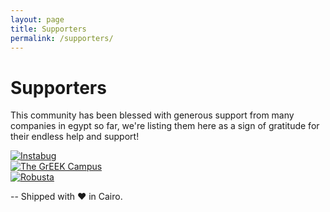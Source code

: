 ```yaml
---
layout: page
title: Supporters
permalink: /supporters/
---
```


# Supporters 
This community has been blessed with generous support from many companies in egypt so far, we're listing them here as a sign of gratitude for their endless help and support!


<div data-name="component">
    <article>
        <div class="cf pa2">
            <div class="sponsor">
                <a href="//instabug.com" target="_blank" class="link dim tc">
                    <img src="../_images/instabug.png" alt="Instabug" class="w-100 db black-10">
                </a>
            </div>
            <div class="sponsor">
                <a href="//thegreekcampus.com" target="_blank" class="link dim tc">
                    <img src="../_images/thegreekcampus.png" alt="The GrEEK Campus" class="w-100 db black-10">
                </a>
            </div>
            <div class="sponsor">
                <a href="//robustastudio.com/" target="_blank" class="link dim tc">
                    <img src="../_images/robusta.png" alt="Robusta" class="w-100 db black-10">
                </a>
            </div>
        </div>
    </article>
</div>




-- 
Shipped with ❤️ in Cairo.

